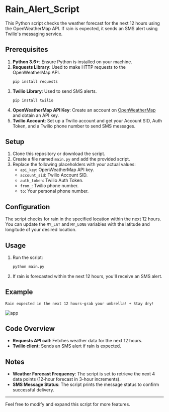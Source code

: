 # Rain_Alert_Script

This Python script checks the weather forecast for the next 12 hours using the OpenWeatherMap API. If rain is expected, it sends an SMS alert using Twilio's messaging service.

## Prerequisites

1. **Python 3.6+**: Ensure Python is installed on your machine.
2. **Requests Library**: Used to make HTTP requests to the OpenWeatherMap API.
   ```bash
   pip install requests
   ```
3. **Twilio Library**: Used to send SMS alerts.
   ```bash
   pip install twilio
   ```
4. **OpenWeatherMap API Key**: Create an account on [OpenWeatherMap](https://openweathermap.org/) and obtain an API key.
5. **Twilio Account**: Set up a Twilio account and get your Account SID, Auth Token, and a Twilio phone number to send SMS messages.

## Setup

1. Clone this repository or download the script.
2. Create a file named `main.py` and add the provided script.
3. Replace the following placeholders with your actual values:
   - `api_key`: OpenWeatherMap API key.
   - `account_sid`: Twilio Account SID.
   - `auth_token`: Twilio Auth Token.
   - `from_`: Twilio phone number.
   - `to`: Your personal phone number.

## Configuration

The script checks for rain in the specified location within the next 12 hours. You can update the `MY_LAT` and `MY_LONG` variables with the latitude and longitude of your desired location.

## Usage

1. Run the script:
   ```bash
   python main.py
   ```
2. If rain is forecasted within the next 12 hours, you'll receive an SMS alert.

## Example

```plaintext
Rain expected in the next 12 hours—grab your umbrella! ☔️ Stay dry!
```
![app](https://github.com/user-attachments/assets/9259552c-10ac-490b-b1b0-29dbac952298)


## Code Overview

- **Requests API call**: Fetches weather data for the next 12 hours.
- **Twilio client**: Sends an SMS alert if rain is expected.

## Notes

- **Weather Forecast Frequency**: The script is set to retrieve the next 4 data points (12-hour forecast in 3-hour increments).
- **SMS Message Status**: The script prints the message status to confirm successful delivery.

---

Feel free to modify and expand this script for more features.

